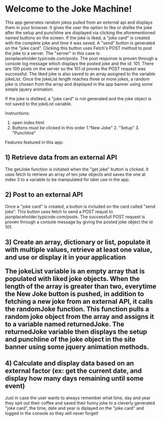 <h1><b>Welcome to the Joke Machine!</b></h1>

<p>This app generates random jokes pulled from an external api and displays them in your browser. It gives the user the  option to like or dislike the joke after
the setup and punchline are displayed via clicking the aforementioned named buttons on the screen. If the joke is liked, a "joke card" is created with the complete joke
and time it was saved. A "send" button is generated on the "joke card". Clicking this button uses Fetch's POST method to post the joke to a server. The "server" in this case is: jsonplaceholder.typicode.com/posts. The post response is proven through a console log message which displays the posted joke and the id: 101. There are 100 posts on the server so the 101 id proves the POST request was successful. The liked joke is also saved to an array assigned to the variable jokeList. Once the jokeList length reaches three or more jokes, a random joke is chosen from the array and displayed in the app banner using some simple jquery animation.</p> 

If the joke is disliked, a "joke card" is not generated and the joke object is not saved to the jokeList variable.

Instructions:
1) open index.html
2) Buttons must be clicked in this order 1."New Joke" 2. "Setup" 3. "Punchline"

Features featured in this app:

<h2>1) Retrieve data from an external API</h2> 
<p>The getJoke function is initiated when the "get joke" button is clicked. It uses fetch to retrieve an array of ten joke objects and saves the one at index 3 to a variable to be manipulated for later use in the app.</p>

<h2>2) Post to an external API</h2>
<p>Once a "joke card" is created, a button is included on the card called "send joke". This button uses fetch to send a POST requst to jsonplaceholder.typicode.com/posts. The successfull POST request is proven through a console message by giving the posted joke object the id 101.</P>

<h2>3) Create an array, dictionary or list, populate it with multiple values, retrieve at least one value, and use or display it in your application</P>
<p> The jokeList variable is an empty array that is populated with liked joke objects. When the length of the array is greater than two, everytime the New Joke button is pushed, in addition to fetching a new joke from an external API, it calls the randomJoke function. This function pulls a random joke object from the array and assigns it to a variable named returnedJoke. The returnedJoke variable then displays the setup and punchline of the joke object in the site banner using some jquery animation methods.</p> 

<h2>4) Calculate and display data based on an external factor (ex: get the current date, and display how many days remaining until some event)</h2>
<p>Just in case the user wants to always remember what time, day and year they spit out their coffee and saved their funny joke to a cleverly generated "joke card", the time, date and year is diplayed on the "joke card" and logged in the console so they will never forget!</P>

